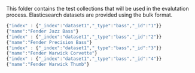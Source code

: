 This folder contains the test collections that will be used in the evalutation process.
Elasticsearch datasets are provided using the bulk format.

```javascript
{"index" : {"_index":"dataset1","_type":"bass","_id":"1"}}
{"name":"Fender Jazz Bass"}
{"index" : {"_index":"dataset1","_type":"bass","_id":"2"}}
{"name":"Fender Precision Bass"}
{"index" : {"_index":"dataset1","_type":"bass","_id":"3"}}
{"name":"Fender Warwick Corvette"}
{"index" : {"_index":"dataset1","_type":"bass","_id":"4"}}
{"name":"Fender Warwick Thumb"}
```
